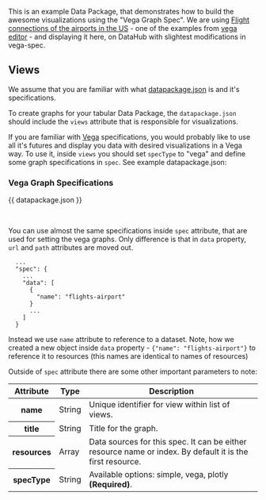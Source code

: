 This is an example Data Package, that demonstrates how to build the awesome visualizations using the "Vega Graph Spec". We are using [Flight connections of the airports in the US][airports] - one of the examples from [vega editor][editor] - and displaying it here, on DataHub with slightest modifications in vega-spec.

## Views

We assume that you are familiar with what [datapackage.json][datapackage.json] is and it's specifications.

To create graphs for your tabular Data Package, the `datapackage.json` should include the `views` attribute that is responsible for visualizations.

If you are familiar with [Vega][vega] specifications, you would probably like to use all it's futures and display you data with desired visualizations in a Vega way. To use it, inside `views` you should set `specType` to "vega" and define some graph specifications in `spec`. See example datapackage.json:

### Vega Graph Specifications

{{ datapackage.json }}

<br>

You can use almost the same specifications inside `spec` attribute, that are used for setting the vega graphs. Only difference is that in `data` property, `url` and `path` attributes are moved out.

```
  ...
  "spec": {
    ...
    "data": [
      {
        "name": "flights-airport"
      }
      ...
    ]
  }
```

Instead we use `name` attribute to reference to a dataset. Note, how we created a new object inside `data` property - `{"name": "flights-airport"}` to reference it to resources (this names are identical to names of resources)

Outside of `spec` attribute there are some other important parameters to note:

<table class="table table-bordered table-striped resource-summary">
  <thead>
   <tr>
     <th>Attribute</th>
     <th>Type</th>
     <th>Description</th>
   </tr>
  </thead>
  <tbody>
    <tr>
      <th>name</th>
      <td>String</td>
      <td>Unique identifier for view within list of views.</td>
    </tr>
    <tr>
      <th>title</th>
      <td>String</td>
      <td>Title for the graph.</td>
    </tr>
    <tr>
      <th>resources</th>
      <td>Array</td>
      <td>Data sources for this spec. It can be either resource name or index. By default it is the first resource.</td>
    </tr>
    <tr>
      <th>specType</th>
      <td>String</td>
      <td>Available options: simple, vega, plotly <strong>(Required)</strong>.</td>
    </tr>
  </tbody>
</table>

[vega]: https://vega.github.io/vega/
[airports]: https://mbostock.github.io/d3/talk/20111116/airports.html
[editor]: https://vega.github.io/vega-editor/?mode=vega&spec=airports
[datapackage.json]: http://specs.frictionlessdata.io/data-package/#specification
